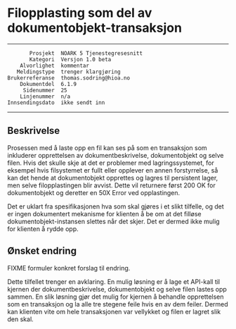 Filopplasting som del av dokumentobjekt-transaksjon
===================================================

 ------------------  ---------------------------------
           Prosjekt  NOARK 5 Tjenestegresesnitt
           Kategori  Versjon 1.0 beta
        Alvorlighet  kommentar
       Meldingstype  trenger klargjøring
    Brukerreferanse  thomas.sodring@hioa.no
        Dokumentdel  6.1.9
         Sidenummer  25
        Linjenummer  n/a
    Innsendingsdato  ikke sendt inn
 ------------------  ---------------------------------

Beskrivelse
-----------

Prosessen med å laste opp en fil kan ses på som en transaksjon som
inkluderer opprettelsen av dokumentbeskrivelse, dokumentobjekt og
selve filen.  Hvis det skulle skje at det er problemer med
lagringssystemet, for eksempel hvis filsystemet er fullt eller
opplever en annen forstyrrelse, så kan det hende at dokumentobjekt
opprettes og lagres til persistent lager, men selve filopplastingen
blir avvist.  Dette vil returnere først 200 OK for dokumentobjekt og
deretter en 50X Error ved opplastingen.

Det er uklart fra spesifikasjonen hva som skal gjøres i et slikt
tilfelle, og det er ingen dokumentert mekanisme for klienten å be om
at det filløse dokumentobjekt-instansen slettes når det skjer.  Det er
dermed ikke mulig for klienten å rydde opp.

Ønsket endring
--------------

FIXME formuler konkret forslag til endring.

Dette tilfellet trenger en avklaring.  En mulig løsning er å lage et
API-kall til kjernen der dokumentbeskrivelse, dokumentobjekt og selve
filen lastes opp sammen.  En slik løsning gjør det mulig for kjernen å
behandle opprettelsen som en transaksjon og la alle tre stegene feile
hvis en av dem feiler.  Dermed kan klienten vite om hele transaksjonen
var vellykket og filen er lagret slik den skal.
